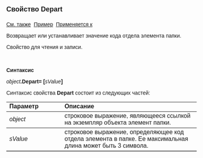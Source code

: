 ﻿<html>
<head>
<title>Элемент папки\Depart</title>
</head>

<body>

<p><strong><font size="4" face="Arial">Свойство Depart<br>
<br>
</font></strong><font face="Arial"><a href="../AsFoldElement.html">См. 
также</a>&nbsp; <u>Пример</u>&nbsp; <a href="../AsFoldElement.html">Применяется к</a></font></p>

<p><font face="Arial">Возвращает или устанавливает&nbsp;значение кода 
отдела элемента папки. </font></p>

<p><font face="Arial">Свойство для чтения и записи.</font></p>

<p class="label">&nbsp;</p>

<p class="label"><font face="Arial"><b>Синтаксис</b></font></p>

<p><font face="Arial"><em>object</em><strong>.</strong><b>Depart</b><strong>= 
[</strong><em>sValue</em><strong>]</strong></font></p>

<p><font face="Arial">Синтаксис свойства <b>Depart</b>
состоит из следующих частей:</font></p>

<table border="1" cellPadding="5" cols="2" frame="below" rules="rows" id="table1">
<TBODY>
  <tr vAlign="top">
    <td class="label" width="29%"><font face="Arial"><b>Параметр</b></font></td>
    <td class="label" width="71%"><font face="Arial"><strong>Описание</strong></font></td>
  </tr>
  <tr>
    <td width="29%"><em><font face="Arial">object</font></em></td>
    <td width="71%"><font face="Arial">строковое выражение, являющееся 
	ссылкой на экземпляр объекта элемент папки.</font></td>
  </tr>
</TBODY>
  <tr>
    <td width="29%"><em><font face="Arial">sValue</font></em></td>
    <td width="71%"><font face="Arial">строковое выражение, 
	определяющее код отдела элемента в папке. Ее максимальная длина может быть 3 
	символa.</font></td>
  </tr>
</table>
</body>
</html>
